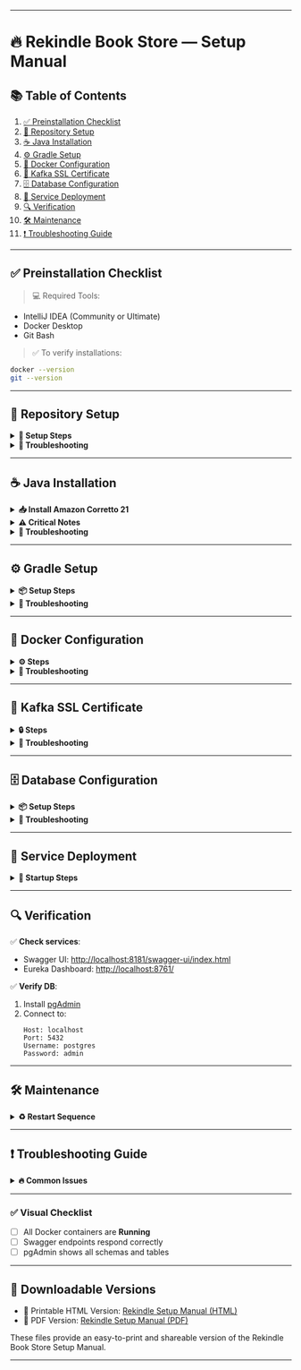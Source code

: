 

---

# 🔥 Rekindle Book Store — Setup Manual

## 📚 Table of Contents
1. [✅ Preinstallation Checklist](#✅-preinstallation-checklist)  
2. [📁 Repository Setup](#📁-repository-setup)  
3. [☕ Java Installation](#☕-java-installation)  
4. [⚙️ Gradle Setup](#⚙️-gradle-setup)  
5. [🐳 Docker Configuration](#🐳-docker-configuration)  
6. [🔐 Kafka SSL Certificate](#🔐-kafka-ssl-certificate)  
7. [🗄️ Database Configuration](#🗄️-database-configuration)  
8. [🚀 Service Deployment](#🚀-service-deployment)  
9. [🔍 Verification](#🔍-verification)  
10. [🛠️ Maintenance](#🛠️-maintenance)  
11. [❗ Troubleshooting Guide](#❗-troubleshooting-guide)

---

## ✅ Preinstallation Checklist

> 💻 Required Tools:
- IntelliJ IDEA (Community or Ultimate)
- Docker Desktop
- Git Bash

> ✅ To verify installations:
```bash
docker --version
git --version
```

---

## 📁 Repository Setup

<details>
<summary><strong>📂 Setup Steps</strong></summary>

1. **Create project folder**
   ```bash
   mkdir C:\Projects\test-automation
   ```

2. **Clone the repository**
   ```bash
   git clone https://eysbp.visualstudio.com/gwtrn/_git/test-automation
   ```

3. **Open in IntelliJ**
   - Select **"Get from Version Control"**
   - Do **NOT** create a new project manually
   - When asked for credentials:
     - Visit the credentials portal
     - Generate and paste them into IntelliJ
</details>

<details>
<summary><strong>🔧 Troubleshooting</strong></summary>

| ❌ Problem | ✅ Solution |
|-----------|-------------|
| Missing project folder | Create `C:\Projects\test-automation` manually |
| Credential issues | Always use fresh credentials from portal |
| Missing SQL migration | Run:<br>`git merge origin/master` |
</details>

---

## ☕ Java Installation

<details>
<summary><strong>📥 Install Amazon Corretto 21</strong></summary>

1. **Download JDK**  
   [Download Amazon Corretto 21 (Windows x64)](https://corretto.aws/downloads/resources/21.0.1.12.1/amazon-corretto-21.0.1.12.1-windows-x64-jdk.zip)

2. **Extract to**:
   ```
   C:\Projects\jdk21.0.1_12
   ```

3. **Set Environment Variables**:
   ```bash
   JAVA_HOME = C:\Projects\jdk21.0.1_12
   PATH += %JAVA_HOME%\bin
   ```

4. **In IntelliJ**:
   - Go to `Settings → Build Tools → Gradle`
   - Set **Gradle JVM** to Amazon Corretto 21
</details>

<details>
<summary><strong>⚠️ Critical Notes</strong></summary>

> ⚠️ Gradle must be installed **before** setting Java in IntelliJ  
> 📁 Project files live inside `/rekindle-book-store` folder
</details>

<details>
<summary><strong>🔧 Troubleshooting</strong></summary>

| ❌ Error | 🛠️ Fix |
|---------|--------|
| Java not recognized | Ensure `JAVA_HOME` points to a full JDK |
| IntelliJ errors | 1. Confirm Java 21 is selected<br>2. Reimport Gradle project |
</details>

---

## ⚙️ Gradle Setup

<details>
<summary><strong>📦 Setup Steps</strong></summary>

1. **Download Gradle 8.5**  
   [Download](https://services.gradle.org/distributions/gradle-8.5-bin.zip)

2. **Extract to**:
   ```
   C:\Projects\gradle-8.5
   ```

3. **Set Environment Variables**:
   ```bash
   GRADLE_HOME = C:\Projects\gradle-8.5
   PATH += %GRADLE_HOME%\bin
   ```

4. **Verify installation**:
   ```bash
   gradle --version
   ```
</details>

<details>
<summary><strong>🔧 Troubleshooting</strong></summary>

| ❌ Error | 🛠️ Fix |
|---------|--------|
| Gradle not recognized | 1. Check PATH<br>2. Restart terminal |
| Build fails | Delete `build` folder and run:<br>`gradle clean build` |
</details>

---

## 🐳 Docker Configuration

<details>
<summary><strong>⚙️ Steps</strong></summary>

1. **Request Docker license** via engagement portal  
2. **Install Docker Desktop**  
3. **Update Docker config**:
   - Remove this line from:  
     ```
     C:\Users\{USER}\.docker\config.json
     ```
     ```json
     "credsStore": "desktop"
     ```
</details>

<details>
<summary><strong>🔧 Troubleshooting</strong></summary>

| ❌ Issue | ✅ Solution |
|---------|-------------|
| Login failures | Reinstall Docker and reapply license |
| Port conflicts | Update ports in `.yml` files |
</details>

---

## 🔐 Kafka SSL Certificate

<details>
<summary><strong>🔒 Steps</strong></summary>

1. **Download certificate** from [Confluent Maven](https://packages.confluent.io/maven/)  
2. **Import certificate**:
   ```powershell
   & "$JAVA_HOME\bin\keytool.exe" -importcert -alias confluent -cacerts -file "_.confluent.io.crt" -storepass changeit -noprompt
   ```
</details>

<details>
<summary><strong>🔧 Troubleshooting</strong></summary>

| 🧩 Problem | 🛠️ Command |
|-----------|------------|
| Alias already exists | `keytool -delete -alias confluent -cacerts` |
| Verify certificate | `keytool -list -cacerts | findstr "confluent"` |
</details>

---

## 🗄️ Database Configuration

<details>
<summary><strong>📦 Setup Steps</strong></summary>

1. **Start PostgreSQL**:
   ```bash
   docker-compose -f init_rekindle_database.yml up -d --wait
   ```

2. **Run migrations** *(run from project root!)*:
   ```bash
   cd C:\Projects\test-automation\rekindle-book-store
   gradle flywayMigrate
   ```
</details>

<details>
<summary><strong>🔧 Troubleshooting</strong></summary>

| ❌ Error | ✅ Fix |
|---------|--------|
| Migration fails | 1. Ensure you’re in root dir<br>2. Confirm PostgreSQL is running |
</details>

---

## 🚀 Service Deployment

<details>
<summary><strong>🔧 Startup Steps</strong></summary>

1. **Start Kafka Cluster**:
   ```bash
   docker-compose -f init_kafka_cluster.yml up -d
   ```

2. **Start App Services**:
   ```bash
   docker-compose -f init_rekindle_app.yml up -d
   ```

3. **Verify**:
   ```bash
   docker ps
   ```
</details>

---

## 🔍 Verification

✅ **Check services**:
- Swagger UI: [http://localhost:8181/swagger-ui/index.html](http://localhost:8181/swagger-ui/index.html)  
- Eureka Dashboard: [http://localhost:8761/](http://localhost:8761/)

✅ **Verify DB**:
1. Install [pgAdmin](https://www.pgadmin.org/download/)  
2. Connect to:  
   ```
   Host: localhost  
   Port: 5432  
   Username: postgres  
   Password: admin  
   ```

---

## 🛠️ Maintenance

<details>
<summary><strong>♻️ Restart Sequence</strong></summary>

```bash
# Stop services
docker-compose -f init_kafka_cluster.yml stop
docker-compose -f init_rekindle_app.yml stop

# Start services
docker-compose -f init_kafka_cluster.yml start
docker-compose -f init_rekindle_app.yml start
```
</details>

---

## ❗ Troubleshooting Guide

<details>
<summary><strong>🔥 Common Issues</strong></summary>

| 🐞 Error | 🛠️ Solution |
|---------|--------------|
| `503 Service Unavailable` | Restart all services |
| `PKIX path failed` | Reimport Kafka cert |
| Gradle build failed | 1. Verify paths<br>2. Run `gradle clean` |
</details>

---

### ✅ Visual Checklist
- [ ] All Docker containers are **Running**
- [ ] Swagger endpoints respond correctly
- [ ] pgAdmin shows all schemas and tables

---

## 📎 Downloadable Versions

- 📄 Printable HTML Version: [Rekindle Setup Manual (HTML)](sandbox:/mnt/data/rekindle_setup_manual.html)   
- 📕 PDF Version: [Rekindle Setup Manual (PDF)](sandbox:/mnt/data/rekindle_setup_manual.pdf) 

These files provide an easy-to-print and shareable version of the Rekindle Book Store Setup Manual.

---

